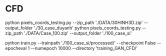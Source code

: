 # CFD

python pixels_coords_testing.py --zip_path './DATA/30HINH3D.zip' --output_folder './30_case_duyanh'
python pixels_coords_testing.py --zip_path './DATA/Case_100.zip' --output_folder './100_case_si'

python train.py --trainpath './100_case_si/processed/' --checkpoint False --epocheval 1 --numepoch 10000 --directory 'training_GAN_CFD/'